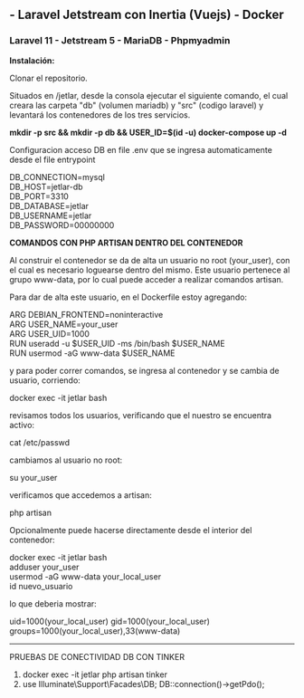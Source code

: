 ##  - Laravel Jetstream con Inertia (Vuejs) ​- Docker  
### Laravel 11 - Jetstream 5 - MariaDB - Phpmyadmin

**Instalación:**  

Clonar el repositorio.  

Situados en /jetlar, desde la consola ejecutar el siguiente comando, el cual creara las carpeta "db" (volumen mariadb) y "src" (codigo laravel) y levantará los contenedores de los tres servicios.

**mkdir -p src && mkdir -p db && USER_ID=$(id -u) docker-compose up -d**  

Configuracion acceso DB en file .env que se ingresa automaticamente desde el file entrypoint 

DB_CONNECTION=mysql  
DB_HOST=jetlar-db  
DB_PORT=3310  
DB_DATABASE=jetlar  
DB_USERNAME=jetlar  
DB_PASSWORD=00000000  

**COMANDOS CON PHP ARTISAN DENTRO DEL CONTENEDOR**

Al construir el contenedor se da de alta un usuario no root (your_user), con el cual es necesario loguearse dentro del mismo.
Este usuario pertenece al grupo www-data, por lo cual puede acceder a realizar comandos artisan.  

Para dar de alta este usuario, en el Dockerfile estoy agregando:

ARG DEBIAN_FRONTEND=noninteractive  
ARG USER_NAME=your_user  
ARG USER_UID=1000  
RUN useradd -u $USER_UID -ms /bin/bash $USER_NAME  
RUN usermod -aG www-data $USER_NAME  

y para poder correr comandos, se ingresa al contenedor y se cambia de usuario, corriendo:

docker exec -it jetlar bash

revisamos todos los usuarios, verificando que el nuestro se encuentra activo:

cat /etc/passwd

cambiamos al usuario no root:

su your_user

verificamos que accedemos a artisan:

php artisan

Opcionalmente puede hacerse directamente desde el interior del contenedor:  

docker exec -it jetlar bash  
adduser your_user  
usermod -aG www-data your_local_user  
id nuevo_usuario  

lo que deberia mostrar:  

uid=1000(your_local_user) gid=1000(your_local_user) groups=1000(your_local_user),33(www-data)





--------------------------------------


PRUEBAS DE CONECTIVIDAD DB CON TINKER
1) docker exec -it jetlar php artisan tinker
2) use Illuminate\Support\Facades\DB; DB::connection()->getPdo();
